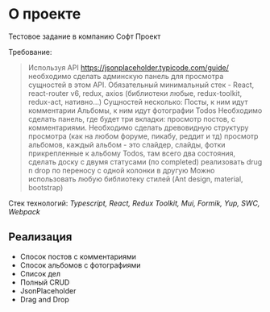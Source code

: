 # О проекте

Тестовое задание в компанию Софт Проект

Требование:

 > Используя API https://jsonplaceholder.typicode.com/guide/ необходимо сделать админскую панель для просмотра сущностей в этом API.
Обязательный минимальный стек - React, react-router v6, redux, axios (библиотеки любые, redux-toolkit, redux-act, нативно…)
Сущностей несколько:
Посты, к ним идут комментарии
Альбомы, к ним идут фотографии
Todos
Необходимо сделать панель, где будет три вкладки:
просмотр постов, с комментариями. Необходимо сделать древовидную структуру просмотра (как на любом форуме, пикабу, реддит и тд)
просмотр альбомов, каждый альбом - это слайдер, слайды, фотки прикрепленные к альбому
Todos, там всего два состояния, сделать доску с двумя статусами (по completed) реализовать drug n drop по переносу с одной колонки в другую
Можно использовать любую библиотеку стилей (Ant design, material, bootstrap)

Стек технологий: _Typescript, React, Redux Toolkit, Mui, Formik, Yup, SWC, Webpack_

## Реализация

- Спосок постов с комментариями
- Спосок альбомов с фотографиями
- Список дел
- Полный CRUD
- JsonPlaceholder
- Drag and Drop
